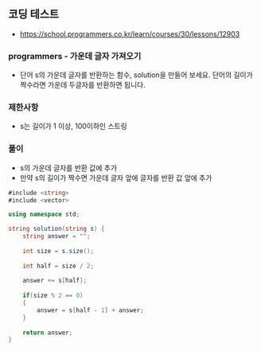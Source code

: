 ## 코딩 테스트
- https://school.programmers.co.kr/learn/courses/30/lessons/12903
### programmers - 가운데 글자 가져오기
- 단어 s의 가운데 글자를 반환하는 함수, solution을 만들어 보세요. 단어의 길이가 짝수라면 가운데 두글자를 반환하면 됩니다.

### 제한사항
- s는 길이가 1 이상, 100이하인 스트링
  
### 풀이
- s의 가운데 글자를 반환 값에 추가
- 만약 s의 길이가 짝수면 가운데 글자 앞에 글자를 반환 값 앞에 추가

```c#
#include <string>
#include <vector>

using namespace std;

string solution(string s) {
    string answer = "";
    
    int size = s.size();
    
    int half = size / 2;
    
    answer += s[half];
    
    if(size % 2 == 0)
    {
        answer = s[half - 1] + answer;
    }
    
    return answer;
}
```
